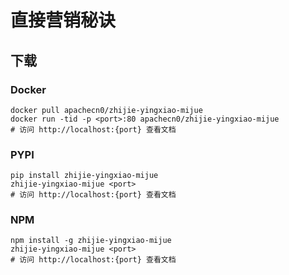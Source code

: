 # 直接营销秘诀

## 下载

### Docker

```
docker pull apachecn0/zhijie-yingxiao-mijue
docker run -tid -p <port>:80 apachecn0/zhijie-yingxiao-mijue
# 访问 http://localhost:{port} 查看文档
```

### PYPI

```
pip install zhijie-yingxiao-mijue
zhijie-yingxiao-mijue <port>
# 访问 http://localhost:{port} 查看文档
```

### NPM

```
npm install -g zhijie-yingxiao-mijue
zhijie-yingxiao-mijue <port>
# 访问 http://localhost:{port} 查看文档
```